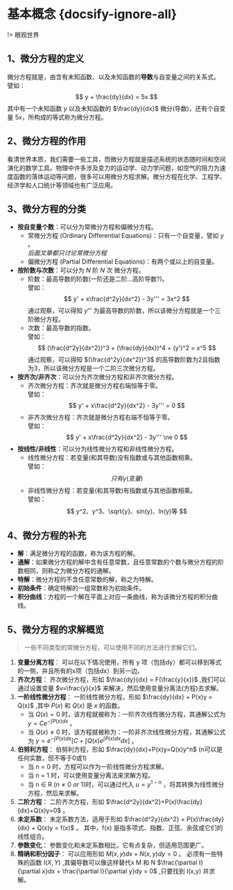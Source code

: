 # 基本概念 {docsify-ignore-all}
!> 眼观世界

## 1、微分方程的定义
微分方程就是，由含有未知函数、以及未知函数的**导数**与自变量之间的关系式。  
譬如： 
$$ y + \frac{dy}{dx} = 5x $$ 
其中有一个未知函数 $y$ 以及未知函数的 $\frac{dy}{dx}$ 微分(导数)，还有个自变量 $5x$，所构成的等式称为微分方程。

## 2、微分方程的作用
看清世界本质，我们需要一些工具，而微分方程就是描述系统的状态随时间和空间演化的数学工具。物理中许多涉及变力的运动学、动力学问题，如空气的阻力为速度函数的落体运动等问题，很多可以用微分方程求解。微分方程在化学、工程学、经济学和人口统计等领域也有广泛应用。

## 3、微分方程的分类
- **按自变量个数**：可以分为常微分方程和偏微分方程。
  - 常微分方程 (Ordinary Differential Equations)：只有一个自变量，譬如 $y$ 。  
    *后面文章都只讨论常微分方程*
  - 偏微分方程 (Partial Differential Equations)：有两个或以上的自变量。
- **按阶数与次数**：可以分为 $N$ 阶 $N$ 次 微分方程。
  - 阶数：最高导数的阶数(一阶还是二阶...高阶导数?)。  
      譬如： 
      $$ y' + x\frac{d^2y}{dx^2} - 3y''' = 3x^2 $$
      通过观察，可以得知 $y'''$ 为最高导数的阶数，所以该微分方程就是一个三阶微分方程。
  - 次数：最高导数的指数。  
      譬如： 
      $$ (\frac{d^2y}{dx^2})^3 + (\frac{dy}{dx})^4 + (y')^2 = x^5 $$
      通过观察，可以得知 $(\frac{d^2y}{dx^2})^3$ 的高导数阶数为2且指数为3，所以该微分方程是一个二阶三次微分方程。
- **按齐次/非齐次**：可以分为齐次微分方程和非齐次微分方程。
  - 齐次微分方程：齐次就是微分方程右端恒等于零。  
      譬如： 
      $$ y' + x\frac{d^2y}{dx^2} - 3y''' = 0 $$
  - 非齐次微分方程：齐次就是微分方程右端不恒等于零。  
      譬如： 
      $$ y' + x\frac{d^2y}{dx^2} - 3y''' \ne 0 $$
- **按线性/非线性**：可以分为线性微分方程和非线性微分方程。
  - 线性微分方程：若变量(和其导数)没有指数或与其他函数相乘。  
      譬如： 
      $$ 只有 y (变量) $$
  - 非线性微分方程：若变量(和其导数)有指数或与其他函数相乘。   
      譬如： 
      $$ y^2、y^3、\sqrt{y}、sin(y)、ln(y)等 $$

## 4、微分方程的补充
- **解**：满足微分方程的函数，称为该方程的解。
- **通解**：如果微分方程的解中含有任意常数，且任意常数的个数与微分方程的阶数相同，则称之为微分方程的通解。
- **特解**：微分方程的不含任意常数的解，称之为特解。
- **初始条件**：确定特解的一组常数称为初始条件。
- **积分曲线**：方程的一个解在平面上对应一条曲线，称为该微分方程的积分曲线。

## 5、微分方程的求解概览
> 一些不同类型的常微分方程，可以使用不同的方法进行求解它们。
1. **变量分离方程**：
   可以在以下情况使用，所有 y 项（包括dy）都可以移到等式的一侧，并且所有的x项（包括dx）到另一边。
2. **齐次方程**：
   齐次微分方程，形如 $\frac{dy}{dx} = F(\frac{y}{x})$ ,我们可以通过设置变量 $v=\frac{y}{x}$ 来解决，然后使用变量分离法(方程)去求解。
3. **一阶线性微分方程**：
   一阶线性微分方程，形如 $\frac{dy}{dx} + P(x)y = Q(x)$ ,其中 $P(x)$ 和 $Q(x)$ 是 $x$ 的函数。
   - 当 $Q(x) = 0$ 时，该方程就被称为：一阶齐次线性微分方程，其通解公式为 $y = Ce^{-\int P(x)dx}$ 。
   - 当 $Q(x) \ne 0$ 时，该方程就被称为：一阶非齐次线性微分方程，其通解公式为 $y = e^{-\int P(x)dx}[C+\int Q(x)e^{\int P(x)dx}dx]$ 。
4. **伯努利方程**：
   伯努利方程，形如 $\frac{dy}{dx}+P(x)y=Q(x)y^n$  (n可以是任何实数，但不等于0或1)
   - 当 n = 0 时，方程可以作为一阶线性微分方程求解。
   - 当 n = 1 时，可以使用变量分离法来求解方程。
   - 当 n $\in$ R ($n \ne 0 \ or \ 1$)时，可以通过代入 $u=y^{1-n}$ ，将其转换为线性微分方程，然后来求解。
5. **二阶方程**：
   二阶齐次方程，形如 $\frac{d^2y}{dx^2}+P(x)\frac{dy}{dx}+Q(x)y=0$ 。
6. **未定系数**：
   未定系数方法，适用于形如 $\frac{d^2y}{dx^2} + P(x)\frac{dy}{dx} + Q(x)y = f(x)$  。
   其中，f(x) 是指多项式、指数、正弦、余弦或它们的线性组合。
7. **参数变化**：
   参数变化和未定系数相比，它有点复杂，但适用范围更广。
8. **精确和积分因子**：
   可以应用形如 $M(x,y)dx+N(x,y)dy = 0$ 。
   必须有一些特殊的函数 $I(X,Y)$ ,其偏导数可以像这样替代x M 和 N $\frac{\partial I}{\partial x}dx +  \frac{\partial I}{\partial y}dy = 0$ ,只要找到 I(x,y) 并求解。
